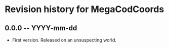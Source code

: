 # Revision history for MegaCodCoords

## 0.0.0  -- YYYY-mm-dd

* First version. Released on an unsuspecting world.
